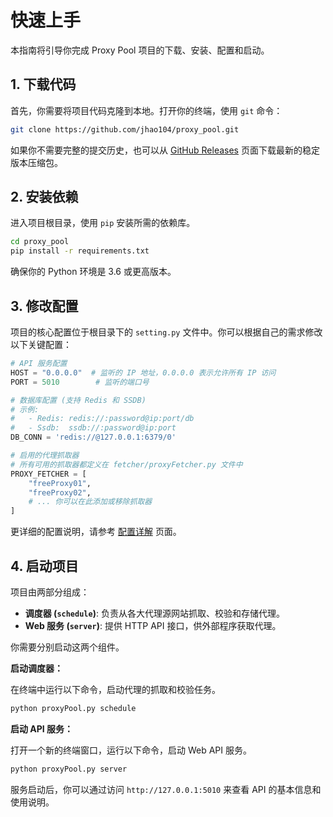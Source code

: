 # 快速上手

本指南将引导你完成 Proxy Pool 项目的下载、安装、配置和启动。

## 1. 下载代码

首先，你需要将项目代码克隆到本地。打开你的终端，使用 `git` 命令：

```bash
git clone https://github.com/jhao104/proxy_pool.git
```

如果你不需要完整的提交历史，也可以从 [GitHub Releases](https://github.com/jhao104/proxy_pool/releases) 页面下载最新的稳定版本压缩包。

## 2. 安装依赖

进入项目根目录，使用 `pip` 安装所需的依赖库。

```bash
cd proxy_pool
pip install -r requirements.txt
```

确保你的 Python 环境是 3.6 或更高版本。

## 3. 修改配置

项目的核心配置位于根目录下的 `setting.py` 文件中。你可以根据自己的需求修改以下关键配置：

```python
# API 服务配置
HOST = "0.0.0.0"  # 监听的 IP 地址，0.0.0.0 表示允许所有 IP 访问
PORT = 5010        # 监听的端口号

# 数据库配置 (支持 Redis 和 SSDB)
# 示例:
#   - Redis: redis://:password@ip:port/db
#   - Ssdb:  ssdb://:password@ip:port
DB_CONN = 'redis://@127.0.0.1:6379/0'

# 启用的代理抓取器
# 所有可用的抓取器都定义在 fetcher/proxyFetcher.py 文件中
PROXY_FETCHER = [
    "freeProxy01",
    "freeProxy02",
    # ... 你可以在此添加或移除抓取器
]
```

更详细的配置说明，请参考 [配置详解](configuration.md) 页面。

## 4. 启动项目

项目由两部分组成：

*   **调度器 (`schedule`)**: 负责从各大代理源网站抓取、校验和存储代理。
*   **Web 服务 (`server`)**: 提供 HTTP API 接口，供外部程序获取代理。

你需要分别启动这两个组件。

**启动调度器：**

在终端中运行以下命令，启动代理的抓取和校验任务。

```bash
python proxyPool.py schedule
```

**启动 API 服务：**

打开一个新的终端窗口，运行以下命令，启动 Web API 服务。

```bash
python proxyPool.py server
```

服务启动后，你可以通过访问 `http://127.0.0.1:5010` 来查看 API 的基本信息和使用说明。